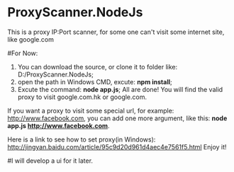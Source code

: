 # ProxyScanner.NodeJs
This is a proxy IP:Port scanner, for some one can't visit some internet site, like google.com

#For Now:
1. You can download the source, or clone it to folder like: D:/ProxyScanner.NodeJs;
2. open the path in Windows CMD, excute: **npm install**;
3. Excute the command: **node app.js**;
All are done! You will find the valid proxy to visit google.com.hk or google.com.

If you want a proxy to visit some special url, for example: http://www.facebook.com, 
you can add one more argument, like this: **node app.js http://www.facebook.com**.

Here is a link to see how to set proxy(in Windows):
http://jingyan.baidu.com/article/95c9d20d961d4aec4e7561f5.html
Enjoy it!

#I will develop a ui for it later.

